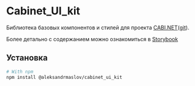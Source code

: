 # Cabinet_UI_kit

Библиотека базовых компонентов и стилей для проекта [CABI.NET](https://aleksandrmaslov.github.io/CABI.NET/#)([git](https://github.com/AleksandrMaslov/CABI.NET)).

Более детально с содержанием можно ознакомиться в [Storybook](https://aleksandrmaslov.github.io/cabinet_ui_kit)

## Установка

```bash
# With npm
npm install @aleksandrmaslov/cabinet_ui_kit
```
